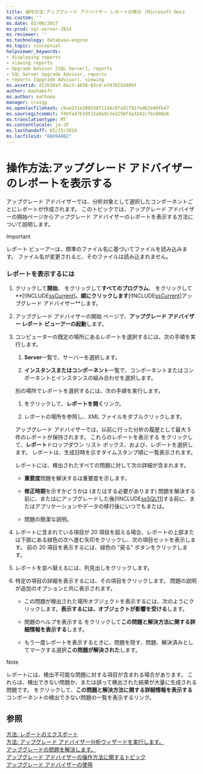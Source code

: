 ```yaml
---
title: 操作方法:アップグレード アドバイザー レポートの表示 |Microsoft Docs
ms.custom: ''
ms.date: 03/06/2017
ms.prod: sql-server-2014
ms.reviewer: ''
ms.technology: database-engine
ms.topic: conceptual
helpviewer_keywords:
- displaying reports
- viewing reports
- Upgrade Advisor [SQL Server], reports
- SQL Server Upgrade Advisor, reports
- reports [Upgrade Advisor], viewing
ms.assetid: d13b38af-0ac3-4030-83cd-e7d7825dd09f
author: mashamsft
ms.author: mathoma
manager: craigg
ms.openlocfilehash: c0ae231e380530f11d4c97a917927ed62e99fb47
ms.sourcegitcommit: f40fa47619512a9a9c3e3258fda3242c76c008e6
ms.translationtype: MT
ms.contentlocale: ja-JP
ms.lasthandoff: 05/23/2019
ms.locfileid: "66094802"
---
```

# <a name="how-to-view-an-upgrade-advisor-report"></a>操作方法:アップグレード アドバイザーのレポートを表示する
  アップグレード アドバイザーでは、分析対象として選択したコンポーネントごとにレポートが作成されます。 このトピックでは、アップグレード アドバイザーの開始ページからアップグレード アドバイザーのレポートを表示する方法について説明します。  
  
> [!IMPORTANT]  
>  レポート ビューアーは、標準のファイル名に基づいてファイルを読み込みます。 ファイル名が変更されると、そのファイルは読み込まれません。  
  
### <a name="to-view-a-report"></a>レポートを表示するには  
  
1.  クリックして**開始**、 をクリックして**すべてのプログラム**、 をクリックして**[!INCLUDE[ssCurrent](../../includes/sscurrent-md.md)]**、順にクリックします**[!INCLUDE[ssCurrent](../../includes/sscurrent-md.md)]アップグレード アドバイザー**します。  
  
2.  アップグレード アドバイザーの開始 ページで、**アップグレード アドバイザー レポート ビューアーの起動**します。  
  
3.  コンピューターの既定の場所にあるレポートを選択するには、次の手順を実行します。  
  
    1.  **Server**一覧で、サーバーを選択します。  
  
    2.  **インスタンスまたはコンポーネント**一覧で、コンポーネントまたはコンポーネントとインスタンスの組み合わせを選択します。  
  
     別の場所でレポートを選択するには、次の手順を実行します。  
  
    1.  をクリックして、**レポートを開く**リンク。  
  
    2.  レポートの場所を参照し、XML ファイルをダブルクリックします。  
  
     アップグレード アドバイザーでは、以前に行った分析の履歴として最大 5 件のレポートが保持されます。 これらのレポートを表示する をクリックして、**レポート**ドロップダウン リスト ボックス、および、レポートを選択します。 レポートは、生成日時を示すタイムスタンプ順に一覧表示されます。  
  
     レポートには、検出されたすべての問題に対して次の詳細が含まれます。  
  
    -   **重要度**問題を解決するは重要度を示します。  
  
    -   **修正時期**を示すかどうかは (またはする必要があります) 問題を解決する前に、またはにアップグレードした後[!INCLUDE[ssSQL11](../../includes/sssql11-md.md)]する前に、またはアプリケーションやデータの移行後にいつでもまたは。  
  
    -   問題の簡潔な説明。  
  
4.  レポートに含まれている項目が 20 項目を超える場合、レポートの上部または下部にある緑色の次へ進む矢印をクリックし、次の項目セットを表示します。 前の 20 項目を表示するには、緑色の "戻る" ボタンをクリックします。  
  
5.  レポートを並べ替えるには、列見出しをクリックします。  
  
6.  特定の項目の詳細を表示するには、その項目をクリックします。 問題の説明が追加のオプションと共に表示されます。  
  
    -   この問題が検出された場所オブジェクトを表示するには、次のようにクリックします。**表示するには、オブジェクトが影響を受ける**します。  
  
    -   問題のヘルプを表示する をクリックして**この問題と解決方法に関する詳細情報を表示する**します。  
  
    -   もう一度レポートを表示するときに、問題を隠す、問題、解決済みとしてマークする選択**この問題が解決された**します。  
  
> [!NOTE]  
>  レポートには、検出不可能な問題に対する項目が含まれる場合があります。 これらは、検出できない問題か、または誤って検出された結果が大量に生成される問題です。 をクリックして、**この問題と解決方法に関する詳細情報を表示する**コンポーネントの検出できない問題の一覧を表示するリンク。  
  
## <a name="see-also"></a>参照  
 [方法: レポートのエクスポート](../../../2014/sql-server/install/how-to-export-reports.md)   
 [方法: アップグレード アドバイザー分析ウィザードを実行します。](../../../2014/sql-server/install/how-to-run-the-upgrade-advisor-analysis-wizard.md)   
 [アップグレードの問題を解決します。](../../../2014/sql-server/install/resolving-upgrade-issues.md)   
 [アップグレード アドバイザーの操作方法に関するトピック](../../../2014/sql-server/install/upgrade-advisor-how-to-topics.md)   
 [アップグレード アドバイザーの使用](../../../2014/sql-server/install/working-with-upgrade-advisor.md)  
  
  
